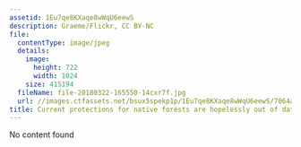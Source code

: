 ```yaml
---
assetid: 1Eu7qe8KXaqe8wWqU6eewS
description: Graeme/Flickr, CC BY-NC
file:
  contentType: image/jpeg
  details:
    image:
      height: 722
      width: 1024
    size: 415194
  fileName: file-20180322-165550-14cxr7f.jpg
  url: //images.ctfassets.net/bsux5spekp1p/1Eu7qe8KXaqe8wWqU6eewS/7064a742aa41aadf006be38dfa18f01b/file-20180322-165550-14cxr7f.jpg
title: Current protections for native forests are hopelessly out of date.
---
```

No content found